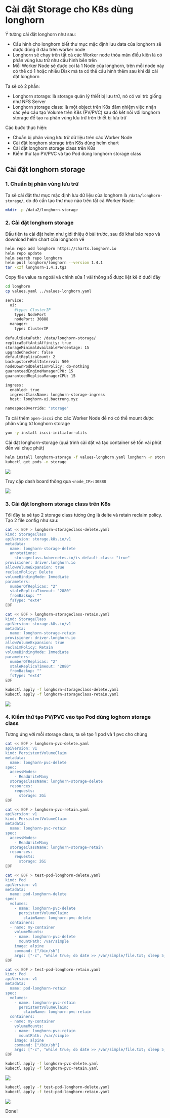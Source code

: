 # Cài đặt Storage cho K8s dùng longhorn

Ý tưởng cài đặt longhorn như sau:
- Cấu hình cho longhorn biết thư mục mặc định lưu data của longhorn sẽ được dùng ở đâu trên worker node
- Longhorn sẽ chạy trên tất cả các Worker node thỏa mãn điều kiện là có phân vùng lưu trữ như cấu hình bên trên
- Mỗi Worker Node sẽ được coi là 1 Node của longhorn, trên mỗi node này có thể có 1 hoặc nhiều Disk mà ta có thể cấu hình thêm sau khi đã cài đặt longhorn

Ta sẽ có 2 phần:
- Longhorn storage: là storage quản lý thiết bị lưu trữ, nó có vai trò giống như NFS Server
- Longhorn storage class: là một object trên K8s đảm nhiệm việc nhận các yêu cầu tạo Volume trên K8s (PV/PVC) sau đó kết nối với longhorn storage để tạo ra phân vùng lưu trữ trên thiết bị lưu trữ

Các bước thực hiện:
- Chuẩn bị phân vùng lưu trữ dữ liệu trên các Worker Node
- Cài đặt longhorn storage trên K8s dùng helm chart
- Cài đặt longhorn storage class trên K8s
- Kiểm thử tạo PV/PVC và tạo Pod dùng longhorn storage class

## Cài đặt longhorn storage

### 1. Chuẩn bị phân vùng lưu trữ

Ta sẽ cài đặt thư mục mặc định lưu dữ liệu của longhorn là ```/data/longhorn-storage/```, do đó cần tạo thư mục nào trên tất cả Worker Node:

```sh
mkdir -p /data2/longhorn-storage
```

### 2. Cài đặt longhorn storage

Đầu tiên ta cài đặt helm như giới thiệu ở bài trước, sau đó khai báo repo và download helm chart của longhorn về

```sh
helm repo add longhorn https://charts.longhorn.io
helm repo update
helm search repo longhorn
helm pull longhorn/longhorn --version 1.4.1
tar -xzf longhorn-1.4.1.tgz
```

Copy file value ra ngoài và chỉnh sửa 1 vài thông số được liệt kê ở dưới đây

```sh
cd longhorn
cp values.yaml ../values-longhorn.yaml
```

```sh
service:
  ui:
    #type: ClusterIP
    type: NodePort
    nodePort: 30888
  manager:
    type: ClusterIP
    
defaultDataPath: /data/longhorn-storage/
replicaSoftAntiAffinity: true
storageMinimalAvailablePercentage: 15
upgradeChecker: false
defaultReplicaCount: 2
backupstorePollInterval: 500
nodeDownPodDeletionPolicy: do-nothing
guaranteedEngineManagerCPU: 15
guaranteedReplicaManagerCPU: 15

ingress:  
  enabled: true
  ingressClassName: longhorn-storage-ingress
  host: longhorn-ui.baotrung.xyz

namespaceOverride: "storage"
```

Ta cài thêm ```open-iscsi``` cho các Worker Node để nó có thể mount được phân vùng từ longhorn storage

```sh
yum -y install iscsi-initiator-utils
```

Cài đặt longhorn-storage (quá trình cài đặt và tạo container sẽ tốn vài phút đến vài chục phút)

```sh
helm install longhorn-storage -f values-longhorn.yaml longhorn -n storage
kubectl get pods -n storage
```

![](./images/K8s_Storage_4.png)

Truy cập dash board thông qua ```<node_IP>:30888```

![](./images/K8s_Storage_3.png)

### 3. Cài đặt longhorn storage class trên K8s

Tới đây ta sẽ tạo 2 storage class tương ứng là delte và retain reclaim policy. Tạo 2 file config như sau:

```sh
cat << EOF > longhorn-storageclass-delete.yaml
kind: StorageClass
apiVersion: storage.k8s.io/v1
metadata:
  name: longhorn-storage-delete
  annotations:
    storageclass.kubernetes.io/is-default-class: "true"
provisioner: driver.longhorn.io
allowVolumeExpansion: true
reclaimPolicy: Delete
volumeBindingMode: Immediate
parameters:
  numberOfReplicas: "2"
  staleReplicaTimeout: "2880"
  fromBackup: ""
  fsType: "ext4"
EOF
```

```sh
cat << EOF > longhorn-storageclass-retain.yaml
kind: StorageClass
apiVersion: storage.k8s.io/v1
metadata:
  name: longhorn-storage-retain
provisioner: driver.longhorn.io
allowVolumeExpansion: true
reclaimPolicy: Retain
volumeBindingMode: Immediate
parameters:
  numberOfReplicas: "2"
  staleReplicaTimeout: "2880"
  fromBackup: ""
  fsType: "ext4"
EOF
```

```sh
kubectl apply -f longhorn-storageclass-delete.yaml
kubectl apply -f longhorn-storageclass-retain.yaml
```

![](./images/K8s_Storage_5.png)

### 4. Kiểm thử tạo PV/PVC vào tạo Pod dùng loghorn storage class

Tương ứng với mỗi storage class, ta sẽ tạo 1 pod và 1 pvc cho chúng

```sh
cat << EOF > longhorn-pvc-delete.yaml
apiVersion: v1
kind: PersistentVolumeClaim
metadata:
  name: longhorn-pvc-delete
spec:
  accessModes:
    - ReadWriteMany
  storageClassName: longhorn-storage-delete
  resources:
    requests:
      storage: 2Gi
EOF
```

```sh
cat << EOF > longhorn-pvc-retain.yaml
apiVersion: v1
kind: PersistentVolumeClaim
metadata:
  name: longhorn-pvc-retain
spec:
  accessModes:
    - ReadWriteMany
  storageClassName: longhorn-storage-retain
  resources:
    requests:
      storage: 2Gi
EOF
```

```sh
cat << EOF > test-pod-longhorn-delete.yaml
kind: Pod
apiVersion: v1
metadata:
  name: pod-longhorn-delete
spec:
  volumes:
    - name: longhorn-pvc-delete
      persistentVolumeClaim:
        claimName: longhorn-pvc-delete
  containers:
  - name: my-container
    volumeMounts:
    - name: longhorn-pvc-delete
      mountPath: /var/simple
    image: alpine
    command: ["/bin/sh"]
    args: ["-c", "while true; do date >> /var/simple/file.txt; sleep 5; done"]
EOF
```

```sh
cat << EOF > test-pod-longhorn-retain.yaml
kind: Pod
apiVersion: v1
metadata:
  name: pod-longhorn-retain
spec:
  volumes:
    - name: longhorn-pvc-retain
      persistentVolumeClaim:
        claimName: longhorn-pvc-retain
  containers:
  - name: my-container
    volumeMounts:
    - name: longhorn-pvc-retain
      mountPath: /var/simple
    image: alpine
    command: ["/bin/sh"]
    args: ["-c", "while true; do date >> /var/simple/file.txt; sleep 5; done"]
EOF
```

```sh
kubectl apply -f longhorn-pvc-delete.yaml
kubectl apply -f longhorn-pvc-retain.yaml
```

![](./images/K8s_Storage_6.png)

```sh
kubectl apply -f test-pod-longhorn-delete.yaml
kubectl apply -f test-pod-longhorn-retain.yaml
```

![](./images/K8s_Storage_7.png)

Done!